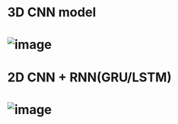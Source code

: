 # 3D CNN model
# ![image](https://github.com/charliethomasct82/Gesture-Recognition/assets/93368865/faf7e314-a119-4986-ad6b-3525718a865a)

# 2D CNN + RNN(GRU/LSTM)
# ![image](https://github.com/charliethomasct82/Gesture-Recognition/assets/93368865/ad8f2c4e-746a-487a-903c-9f9356550af3)

